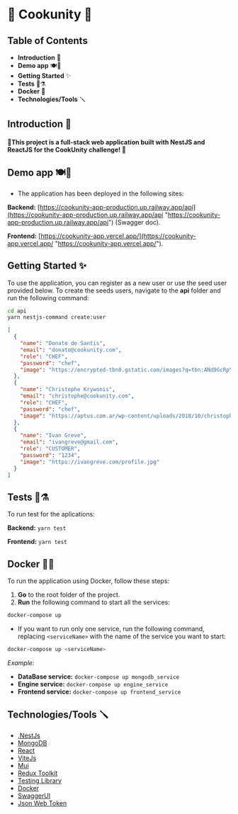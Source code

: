 # 🍝 Cookunity 🥘

## Table of Contents
- **Introduction** 📖
- **Demo app** 🍽️🎉
- **Getting Started** ✨
- **Tests** 🧪⚗️
- **Docker** 🐋
- **Technologies/Tools** 🪛


## Introduction 📖
#### 🎉This project is a full-stack web application built with **NestJS** and **ReactJS** for the CookUnity challenge! 🎉


## Demo app 🍽️🎉
- The application has been deployed in the following sites:

**Backend:** [https://cookunity-app-production.up.railway.app/api](https://cookunity-app-production.up.railway.app/api "https://cookunity-app-production.up.railway.app/api") (Swagger doc).

**Frontend:** [https://cookunity-app.vercel.app/](https://cookunity-app.vercel.app/ "https://cookunity-app.vercel.app/").

## Getting Started ✨

To use the application, you can register as a new user or use the seed user provided below. To create the seeds users, navigate to the **api** folder and run the following command:

```bash
cd api
yarn nestjs-command create:user
```

```json
[
  {
    "name": "Donato de Santis",
    "email": "donato@cookunity.com",
    "role": "CHEF",
    "password": "chef",
    "image": "https://encrypted-tbn0.gstatic.com/images?q=tbn:ANd9GcRpYeiftn_mBq8eomPq1_TB4Eb0MiPKkpEHIhW9obEvrVZO0vlU"
  },
  {
    "name": "Christophe Krywonis",
    "email": "christophe@cookunity.com",
    "role": "CHEF",
    "password": "chef",
    "image": "https://aptus.com.ar/wp-content/uploads/2018/10/christophe-masterchef3.jpg"
  },
  {
    "name": "Ivan Greve",
    "email": "ivangreve@gmail.com",
    "role": "CUSTOMER",
    "password": "1234",
    "image": "https://ivangreve.com/profile.jpg"
  }
]
```

## Tests 🧪⚗️
To run test for the aplications:

**Backend:** `yarn test`

**Frontend:** `yarn test`

## Docker 🐋🧠
To run the application using Docker, follow these steps:
1. **Go** to the root folder of the project.
2. **Run** the following command to start all the services:

```bash
docker-compose up
```

- If you want to run only one service, run the following command, replacing `<serviceName>` with the name of the service you want to start:

```bash
docker-compose up <serviceName>
```

*Example:*
- **DataBase service:** `docker-compose up mongodb_service`
- **Engine service:** `docker-compose up engine_service`
- **Frontend service:** `docker-compose up frontend_service`

## Technologies/Tools 🪛

- [.NestJs](https://nestjs.com/)
- [MongoDB](https://www.mongodb.com/)
- [React](https://react.com/)
- [ViteJs](https://vitejs.dev/)
- [Mui](https://mui.com/)
- [Redux Toolkit](https://redux-toolkit.js.org/)
- [Testing Library](https://testing-library.com/)
- [Docker](https://docker.com/)
- [SwaggerUI](https://swagger.io/)
- [Json Web Token](https://jwt.io/)
